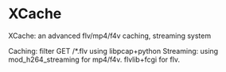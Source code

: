 XCache
======

XCache: an advanced flv/mp4/f4v caching, streaming system

Caching: filter GET /*.flv using libpcap+python
Streaming: using mod_h264_streaming for mp4/f4v. flvlib+fcgi for flv.